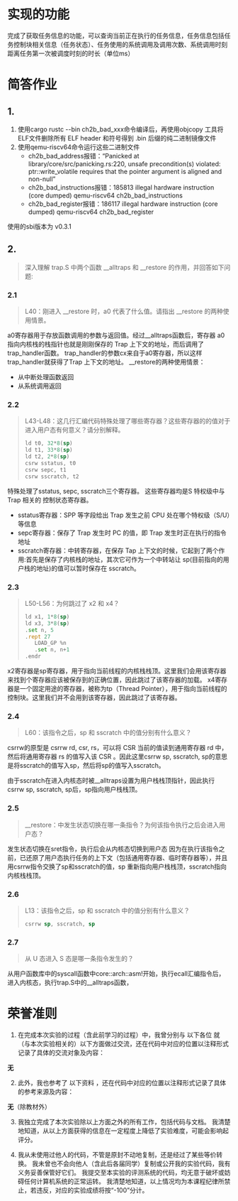 # 实现的功能
完成了获取任务信息的功能，可以查询当前正在执行的任务信息，任务信息包括任务控制块相关信息（任务状态）、任务使用的系统调用及调用次数、系统调用时刻距离任务第一次被调度时刻的时长（单位ms）

# 简答作业
## 1.
1. 使用cargo rustc --bin ch2b_bad_xxx命令编译后，再使用objcopy 工具将ELF文件删除所有 ELF header 和符号得到 .bin 后缀的纯二进制镜像文件
2. 使用qemu-riscv64命令运行这些二进制文件
   - ch2b_bad_address报错：“Panicked at library/core/src/panicking.rs:220, unsafe precondition(s) violated: ptr::write_volatile requires that the pointer argument is aligned and non-null”
   - ch2b_bad_instructions报错：185813 illegal hardware instruction (core dumped)  qemu-riscv64 ch2b_bad_instructions
   - ch2b_bad_register报错：186117 illegal hardware instruction (core dumped)  qemu-riscv64 ch2b_bad_register

使用的sbi版本为 v0.3.1


## 2.
> 深入理解 trap.S 中两个函数 __alltraps 和 __restore 的作用，并回答如下问题:
### 2.1
> L40：刚进入 __restore 时，a0 代表了什么值。请指出 __restore 的两种使用情景。

a0寄存器用于存放函数调用的参数与返回值。经过__alltraps函数后，寄存器 a0 指向内核栈的栈指针也就是刚刚保存的 Trap 上下文的地址，而后调用了trap_handler函数。
trap_handler的参数cx来自于a0寄存器，所以这样trap_handler就获得了Trap 上下文的地址。
__restore的两种使用情景：
- 从中断处理函数返回
- 从系统调用返回

### 2.2
> L43-L48：这几行汇编代码特殊处理了哪些寄存器？这些寄存器的的值对于进入用户态有何意义？请分别解释。
> ```asm
> ld t0, 32*8(sp)
> ld t1, 33*8(sp)
> ld t2, 2*8(sp)
> csrw sstatus, t0
> csrw sepc, t1
> csrw sscratch, t2
> ```
特殊处理了sstatus, sepc, sscratch三个寄存器。
这些寄存器均是S 特权级中与 Trap 相关的 控制状态寄存器。
- sstatus寄存器：SPP 等字段给出 Trap 发生之前 CPU 处在哪个特权级（S/U）等信息
- sepc寄存器：保存了 Trap 发生时 PC 的值，即 Trap 发生时正在执行的指令地址
- sscratch寄存器：中转寄存器，在保存 Tap 上下文的时候，它起到了两个作用:首先是保存了内核栈的地址，其次它可作为一个中转站让 sp(目前指向的用户栈的地址)的值可以暂时保存在 sscratch。

### 2.3
> L50-L56：为何跳过了 x2 和 x4？
> ```asm
> ld x1, 1*8(sp)
> ld x3, 3*8(sp)
> .set n, 5
> .rept 27
>    LOAD_GP %n
>    .set n, n+1
> .endr
> ```

x2寄存器是sp寄存器，用于指向当前线程的内核栈栈顶。这里我们会用该寄存器来找到个寄存器应该被保存到的正确位置，因此跳过了该寄存器的加载。
x4寄存器是一个固定用途的寄存器，被称为tp（Thread Pointer），用于指向当前线程的控制块。这里我们并不会用到该寄存器，因此跳过了该寄存器。
### 2.4
> L60：该指令之后，sp 和 sscratch 中的值分别有什么意义？

csrrw的原型是 csrrw rd, csr, rs，可以将 CSR 当前的值读到通用寄存器 rd 中，然后将通用寄存器 rs 的值写入该 CSR 。因此这里csrrw sp, sscratch, sp的意思是将sscratch的值写入sp，然后将sp的值写入sscratch。

由于sscratch在进入内核态时被__alltraps设置为用户栈栈顶指针，因此执行csrrw sp, sscratch, sp后，sp指向用户栈栈顶。
### 2.5 
> __restore：中发生状态切换在哪一条指令？为何该指令执行之后会进入用户态？

发生状态切换在sret指令，执行后会从内核态切换到用户态
因为在执行该指令之前，已还原了用户态执行任务的上下文（包括通用寄存器、临时寄存器等），并且用csrrw指令交换了sp和sscratch的值，sp 重新指向用户栈栈顶，sscratch指向内核栈栈顶。
### 2.6
> L13：该指令之后，sp 和 sscratch 中的值分别有什么意义？
> ```asm
> csrrw sp, sscratch, sp
> ```


### 2.7
> 从 U 态进入 S 态是哪一条指令发生的？

从用户函数库中的syscall函数中core::arch::asm!开始，执行ecall汇编指令后，进入内核态，执行trap.S中的__alltraps函数，


# 荣誉准则
1. 在完成本次实验的过程（含此前学习的过程）中，我曾分别与 以下各位 就（与本次实验相关的）以下方面做过交流，还在代码中对应的位置以注释形式记录了具体的交流对象及内容：

**无**

2. 此外，我也参考了 以下资料 ，还在代码中对应的位置以注释形式记录了具体的参考来源及内容：

**无**（除教材外）

3. 我独立完成了本次实验除以上方面之外的所有工作，包括代码与文档。 我清楚地知道，从以上方面获得的信息在一定程度上降低了实验难度，可能会影响起评分。

4. 我从未使用过他人的代码，不管是原封不动地复制，还是经过了某些等价转换。 我未曾也不会向他人（含此后各届同学）复制或公开我的实验代码，我有义务妥善保管好它们。 我提交至本实验的评测系统的代码，均无意于破坏或妨碍任何计算机系统的正常运转。 我清楚地知道，以上情况均为本课程纪律所禁止，若违反，对应的实验成绩将按“-100”分计。